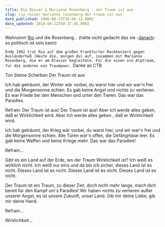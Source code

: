 ```yaml
---
title: Rio Reiser & Marianne Rosenberg - der Traum ist aus
slug: rio-reiser-marianne-rosenberg-der-traum-ist-aus
date_published: 2006-08-23T10:06:12.000Z
date_updated: 2018-08-22T09:37:45.000Z
---
```


Wahnsinn! [Rio](http://de.wikipedia.org/wiki/Rio_Reiser) und die Rosenberg... (hätte nicht gedacht das sie -[danach](http://www.youtube.com/watch?v=1JCakRbUy4o)- so politisch ist sein kann)

`Ende 1992 trat Rio auf dem großen Frankfurter Rockkonzert gegen Ausländerhaß (Heute die, morgen du) auf, zusammen mit Marianne Rosenberg, die er am Klavier begleitete. Für die einen ein Alptraum, für die anderen ein Traumpaar.` Danke an CTB

Ton Steine Scherben Der Traum ist aus

Ich hab geträumt, der Winter wär vorbei,
du warst hier und wir war'n frei
und die Morgensonne schien.
Es gab keine Angst und nichts zu verlieren.
Es war Friede bei den Menschen und unter den Tieren.
Das war das Paradies.

Refrain:
Der Traum ist aus! Der Traum ist aus!
Aber ich werde alles geben, daß er Wirklichkeit wird.
Aber Ich werde alles geben , daß er Wirklichkeit wird.

Ich hab geträumt, der Krieg wär vorbei,
du warst hier, und wir war'n frei
und die Morgensonne schien.
Alle Türen war'n offen, die Gefängnisse leer.
Es gab keine Waffen und keine Kriege mehr.
Das war das Paradies!

Refrain...

Gibt es ein Land auf der Erde,
wo der Traum Wirklichkeit ist?
Ich weiß es wirklich nicht.
Ich weiß nur eins und da bin ich sicher,
dieses Land ist es nicht. Dieses Land ist es nicht.
Dieses Land ist es nicht. Dieses Land ist es nicht.

Der Traum ist ein Traum, zu dieser Zeit,
doch nicht mehr lange, mach dich bereit
für den Kampf um's Paradies!
Wir haben nichts zu verlieren außer unserer Angst,
es ist unsere Zukunft, unser Land.
Gib mir deine Liebe, gib mir deine Hand.

Refrain...

Wirklichkeit...
